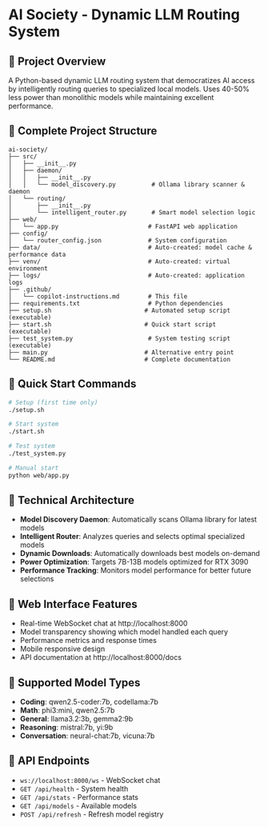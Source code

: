 # AI Society - Dynamic LLM Routing System

## 🎯 Project Overview
A Python-based dynamic LLM routing system that democratizes AI access by intelligently routing queries to specialized local models. Uses 40-50% less power than monolithic models while maintaining excellent performance.

## 📁 Complete Project Structure
```
ai-society/
├── src/
│   ├── __init__.py
│   ├── daemon/
│   │   ├── __init__.py
│   │   └── model_discovery.py          # Ollama library scanner & daemon
│   └── routing/
│       ├── __init__.py
│       └── intelligent_router.py       # Smart model selection logic
├── web/
│   └── app.py                         # FastAPI web application
├── config/
│   └── router_config.json             # System configuration
├── data/                              # Auto-created: model cache & performance data
├── venv/                              # Auto-created: virtual environment
├── logs/                              # Auto-created: application logs
├── .github/
│   └── copilot-instructions.md        # This file
├── requirements.txt                   # Python dependencies
├── setup.sh                          # Automated setup script (executable)
├── start.sh                          # Quick start script (executable)  
├── test_system.py                     # System testing script (executable)
├── main.py                           # Alternative entry point
└── README.md                         # Complete documentation
```

## 🚀 Quick Start Commands
```bash
# Setup (first time only)
./setup.sh

# Start system
./start.sh

# Test system
./test_system.py

# Manual start
python web/app.py
```

## 🔧 Technical Architecture
- **Model Discovery Daemon**: Automatically scans Ollama library for latest models
- **Intelligent Router**: Analyzes queries and selects optimal specialized models  
- **Dynamic Downloads**: Automatically downloads best models on-demand
- **Power Optimization**: Targets 7B-13B models optimized for RTX 3090
- **Performance Tracking**: Monitors model performance for better future selections

## 🎨 Web Interface Features
- Real-time WebSocket chat at http://localhost:8000
- Model transparency showing which model handled each query
- Performance metrics and response times
- Mobile responsive design
- API documentation at http://localhost:8000/docs

## 🤖 Supported Model Types
- **Coding**: qwen2.5-coder:7b, codellama:7b
- **Math**: phi3:mini, qwen2.5:7b  
- **General**: llama3.2:3b, gemma2:9b
- **Reasoning**: mistral:7b, yi:9b
- **Conversation**: neural-chat:7b, vicuna:7b

## 🔌 API Endpoints
- `ws://localhost:8000/ws` - WebSocket chat
- `GET /api/health` - System health
- `GET /api/stats` - Performance stats
- `GET /api/models` - Available models
- `POST /api/refresh` - Refresh model registry
